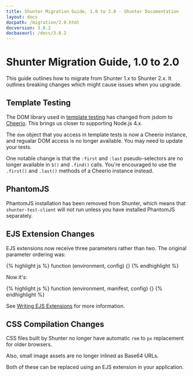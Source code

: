 ```yaml
---
title: Shunter Migration Guide, 1.0 to 2.0 - Shunter Documentation
layout: docs
docpath: /migration/2.0.html
docversion: 3.0.2
docbaseurl: /docs/3.0.2
---
```


Shunter Migration Guide, 1.0 to 2.0
===================================

This guide outlines how to migrate from Shunter 1.x to Shunter 2.x. It outlines breaking changes which might cause issues when you upgrade.


Template Testing
----------------

The DOM library used in [template testing](../usage/testing.html#testing-templates) has changed from jsdom to [Cheerio](https://github.com/cheeriojs/cheerio). This brings us closer to supporting Node.js 4.x.

The `dom` object that you access in template tests is now a Cheerio instance, and regualar DOM access is no longer available. You may need to update your tests.

One notable change is that the `:first` and `:last` pseudo-selectors are no longer available in `$()` and `.find()` calls. You're encouraged to use the `.first()` and `.last()` methods of a Cheerio instance instead.


PhantomJS
---------

PhantomJS installation has been removed from Shunter, which means that `shunter-test-client` will not run unless you have installed PhantomJS separately.


EJS Extension Changes
---------------------

EJS extensions now receive three parameters rather than two. The original parameter ordering was:

{% highlight js %}
function (environment, config) {}
{% endhighlight %}

Now it's:

{% highlight js %}
function (environment, manifest, config) {}
{% endhighlight %}

See [Writing EJS Extensions](../usage/resources.html#writing-ejs-extensions) for more information.


CSS Compilation Changes
-----------------------

CSS files built by Shunter no longer have automatic `rem` to `px` replacement for older browsers.

Also, small image assets are no longer inlined as Base64 URLs.

Both of these can be replaced using an EJS extension in your application.
